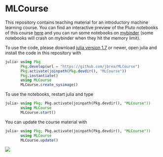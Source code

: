 # MLCourse

This repository contains teaching material for an introductory machine learning course.
You can find an interactive preview of the Pluto notebooks of this course [here](https://bio322.epfl.ch) and you can run some notebooks on [mybinder](https://mybinder.org/v2/gh/jbrea/MLCourse/binder?urlpath=pluto/open?path%3D/home/jovyan/MLCourse/index.jl) (some notebooks will crash on mybinder when they hit the memory limit).

To use the code, please download [julia version 1.7](https://julialang.org/downloads)
or newer, open julia and install the code in this repository with
```julia
julia> using Pkg
       Pkg.develop(url = "https://github.com/jbrea/MLCourse")
       Pkg.activate(joinpath(Pkg.devdir(), "MLCourse"))
       Pkg.instantiate()
       using MLCourse
       MLCourse.create_sysimage()
```

To use the notebooks, restart julia and type
```julia
julia> using Pkg; Pkg.activate(joinpath(Pkg.devdir(), "MLCourse"))
       using MLCourse
       MLCourse.start()
```

You can update the course material with
```julia
julia> using Pkg; Pkg.activate(joinpath(Pkg.devdir(), "MLCourse"))
       using MLCourse
       MLCourse.update()
```

![](https://www.epfl.ch/wp/5.5/wp-content/themes/wp-theme-2018/assets/svg/epfl-logo.svg)
